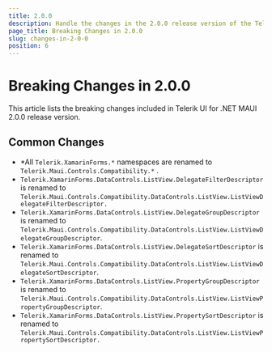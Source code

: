 ```yaml
---
title: 2.0.0
description: Handle the changes in the 2.0.0 release version of the Telerik UI for .NET MAUI components.
page_title: Breaking Changes in 2.0.0
slug: changes-in-2-0-0
position: 6
---
```


# Breaking Changes in 2.0.0

This article lists the breaking changes included in Telerik UI for .NET MAUI 2.0.0 release version.

## Common Changes

* *All `Telerik.XamarinForms.*` namespaces are renamed to `Telerik.Maui.Controls.Compatibility.*` .
* `Telerik.XamarinForms.DataControls.ListView.DelegateFilterDescriptor` is renamed to `Telerik.Maui.Controls.Compatibility.DataControls.ListView.ListViewDelegateFilterDescriptor.`
* `Telerik.XamarinForms.DataControls.ListView.DelegateGroupDescriptor` is renamed to `Telerik.Maui.Controls.Compatibility.DataControls.ListView.ListViewDelegateGroupDescriptor`.
* `Telerik.XamarinForms.DataControls.ListView.DelegateSortDescriptor` is renamed to `Telerik.Maui.Controls.Compatibility.DataControls.ListView.ListViewDelegateSortDescriptor`.
* `Telerik.XamarinForms.DataControls.ListView.PropertyGroupDescriptor` is renamed to `Telerik.Maui.Controls.Compatibility.DataControls.ListView.ListViewPropertyGroupDescriptor`.
* `Telerik.XamarinForms.DataControls.ListView.PropertySortDescriptor` is renamed to `Telerik.Maui.Controls.Compatibility.DataControls.ListView.ListViewPropertySortDescriptor.`